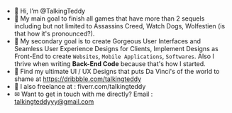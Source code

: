 - 👋 Hi, I’m @TalkingTeddy
- 🤡 My main goal to finish all games that have more than 2 sequels including but not limited to Assassins Creed, Watch Dogs, Wolfestien (is that how it's pronounced?).
- 🧩 My secondary goal is to create Gorgeous User Interfaces and Seamless User Experience Designs for Clients, Implement Designs as Front-End to create `Websites`, `Mobile Applications`, `Softwares`. Also I thrive when writing **Back-End Code** because that's how I started.
- 🎨 Find my ultimate UI / UX Designs that puts Da Vinci's of the world to shame at https://dribbble.com/talkingteddy
- 🥽 I also freelance at : fiverr.com/talkingteddy
- ✉ Want to get in touch with me directly? Email : talkingteddyyy@gmail.com
